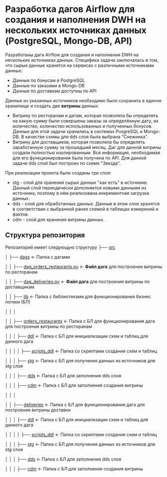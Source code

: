 
# Разработка дагов Airflow для создания и наполнения DWH на нескольких источниках данных (PostgreSQL, Mongo-DB, API)

Разработаны даги Airflow для создания и наполнения DWH на нескольких источниках данных. Специфика задачи заключалась в том, что сырые данные хранятся на сервисах с различными источниками данных:
* Данные по бонусам в PostgreSQL
* Данные по заказами в Mongo-DB
* Данные по доставкам доступны по API

Данные из указанных источников необходимо было сохранить в единое хранилище и создать две **витрины** данных:
* Витрину по ресторанам и датам, которая позволяла бы определять на какую сумму были совершены заказы за определённую дату, их количество, количество использованных и полученных бонусов. Данные для этой задачи хранились в системах PosgreSQL и Mongo-DB. В качестве схемы для dds слоя была выбрана "Снежинка".
* Витрину для доставщиков, которая позволяла бы определять заработанную сумму за прошедший месяц. Даг для данной витрины создали полностью изолированным. Вся информация, необходимая для его функционирования была получена по API. Для данной задачи dds слой был построен по схеме "Звезда".

При реализации проекта были созданы три слоя:
* stg - слой для хранения сырых данных "как есть" в источнике. Данный слой периодически дополняется новыми данными из источника, поэтому в нём реализована инкрементная загрузка данных.
* dds - слой для обработанных данных. Данные в этом слое хранятся в соответствии с выбранной ранее схемой в таблицах измерений и фактов.
* cdm - слой для хранения витрины данных.
	
## Структура репозитория
Репозиторий имеет следующую структуру
├── [src](src)

│    ├── [dags](src/dags)           		<- Папка с дагами

│    │    ├── [dag_orders_restaurants.py](src/dags/dag_orders_restaurants.py) <- **Файл дага** для построения витрины по ресторанам

│    │    ├── [dag_deliveries.py](src/dags/dag_deliveries.py) <- **Файл дага** для построения витрины по доставщикам

│    │    ├── [lib](src/dags/lib)        		<- Папка с библиотеками для функционирования бизнес логики (БЛ)

│    │    │  

│    │    ├── [orders_restaurants](src/dags/orders_restaurants)          <- Папка с БЛ для функционирования дага для построения витрины по ресторанам

│    │    │    ├── [ddl](src/dags/orders_restaurants/ddl)     		<- Папка с БЛ для инициализации схем и таблиц для данного дага

│    │    │    │    ├── [scripts_ddl](src/dags/orders_restaurants/ddl/scripts_ddl)  	<- Папка со скриптами создания схем и таблиц

│    │    │    ├── [stg](src/dags/orders_restaurants/stg) 			<- Папка с БЛ для получения данных из источников для stg слоя

│    │    │    ├── [dds](src/dags/orders_restaurants/dds) 			<- Папка с БЛ для заполнения dds слоя

│    │    │    ├── [cdm](src/dags/orders_restaurants/cdm) 				<- Папка с БЛ для заполнения создания витрины

│    │    │  

│    │    ├── [deliveries](src/dags/deliveries)        	<- Папка с БЛ для функционирования дага для построения витрины доставки

│    │    │    ├── [ddl](src/dags/deliveries/ddl)     		<- Папка с БЛ для инициализации схем и таблиц для данного дага

│    │    │    │    ├── [scripts_ddl](src/dags/deliveries/ddl/scripts_ddl) 	<- Папка со скриптами создания схем и таблиц

│    │    │    ├── [stg](src/dags/deliveries/stg)  			<- Папка с БЛ для получения данных из источников для stg слоя

│    │    │    ├── [dds](src/dags/deliveries/dds)  			<- Папка с БЛ для заполнения dds слоя

│    │    │    ├── [cdm](src/dags/deliveries/cdm)  				<- Папка с БЛ для заполнения создания витрины
